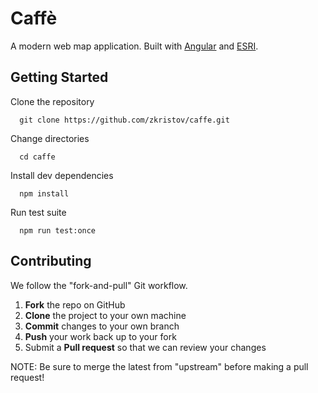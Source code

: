 # Caffè

A modern web map application. Built with [Angular](https://angular.io/) and 
[ESRI](https://developers.arcgis.com/).  

## Getting Started
Clone the repository
```
  git clone https://github.com/zkristov/caffe.git
```
Change directories
```
  cd caffe
```
Install dev dependencies
```
  npm install
```
Run test suite
```
  npm run test:once
```

## Contributing
We follow the "fork-and-pull" Git workflow.

 1. **Fork** the repo on GitHub
 2. **Clone** the project to your own machine
 3. **Commit** changes to your own branch
 4. **Push** your work back up to your fork
 5. Submit a **Pull request** so that we can review your changes

NOTE: Be sure to merge the latest from "upstream" before making a pull request!
